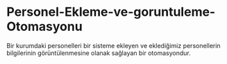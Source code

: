 # Personel-Ekleme-ve-goruntuleme-Otomasyonu
Bir kurumdaki personelleri bir sisteme ekleyen ve eklediğimiz personellerin bilgilerinin görüntülenmesine olanak sağlayan bir otomasyondur.

